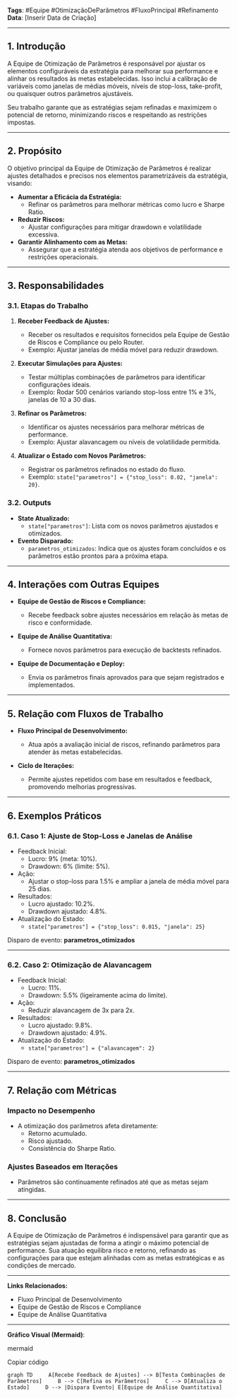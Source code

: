 **Tags**: #Equipe #OtimizaçãoDeParâmetros #FluxoPrincipal #Refinamento  
**Data**: [Inserir Data de Criação]

---

## **1. Introdução**

A Equipe de Otimização de Parâmetros é responsável por ajustar os elementos configuráveis da estratégia para melhorar sua performance e alinhar os resultados às metas estabelecidas. Isso inclui a calibração de variáveis como janelas de médias móveis, níveis de stop-loss, take-profit, ou quaisquer outros parâmetros ajustáveis.

Seu trabalho garante que as estratégias sejam refinadas e maximizem o potencial de retorno, minimizando riscos e respeitando as restrições impostas.

---

## **2. Propósito**

O objetivo principal da Equipe de Otimização de Parâmetros é realizar ajustes detalhados e precisos nos elementos parametrizáveis da estratégia, visando:

- **Aumentar a Eficácia da Estratégia:**
    - Refinar os parâmetros para melhorar métricas como lucro e Sharpe Ratio.
- **Reduzir Riscos:**
    - Ajustar configurações para mitigar drawdown e volatilidade excessiva.
- **Garantir Alinhamento com as Metas:**
    - Assegurar que a estratégia atenda aos objetivos de performance e restrições operacionais.

---

## **3. Responsabilidades**

### **3.1. Etapas do Trabalho**

1. **Receber Feedback de Ajustes:**
    
    - Receber os resultados e requisitos fornecidos pela Equipe de Gestão de Riscos e Compliance ou pelo Router.
    - Exemplo: Ajustar janelas de média móvel para reduzir drawdown.
2. **Executar Simulações para Ajustes:**
    
    - Testar múltiplas combinações de parâmetros para identificar configurações ideais.
    - Exemplo: Rodar 500 cenários variando stop-loss entre 1% e 3%, janelas de 10 a 30 dias.
3. **Refinar os Parâmetros:**
    
    - Identificar os ajustes necessários para melhorar métricas de performance.
    - Exemplo: Ajustar alavancagem ou níveis de volatilidade permitida.
4. **Atualizar o Estado com Novos Parâmetros:**
    
    - Registrar os parâmetros refinados no estado do fluxo.
    - Exemplo: `state["parametros"] = {"stop_loss": 0.02, "janela": 20}`.

### **3.2. Outputs**

- **State Atualizado:**
    - `state["parametros"]`: Lista com os novos parâmetros ajustados e otimizados.
- **Evento Disparado:**
    - `parametros_otimizados`: Indica que os ajustes foram concluídos e os parâmetros estão prontos para a próxima etapa.

---

## **4. Interações com Outras Equipes**

- **Equipe de Gestão de Riscos e Compliance:**
    
    - Recebe feedback sobre ajustes necessários em relação às metas de risco e conformidade.
- **Equipe de Análise Quantitativa:**
    
    - Fornece novos parâmetros para execução de backtests refinados.
- **Equipe de Documentação e Deploy:**
    
    - Envia os parâmetros finais aprovados para que sejam registrados e implementados.

---

## **5. Relação com Fluxos de Trabalho**

- **Fluxo Principal de Desenvolvimento:**
    
    - Atua após a avaliação inicial de riscos, refinando parâmetros para atender às metas estabelecidas.
- **Ciclo de Iterações:**
    
    - Permite ajustes repetidos com base em resultados e feedback, promovendo melhorias progressivas.

---

## **6. Exemplos Práticos**

### **6.1. Caso 1: Ajuste de Stop-Loss e Janelas de Análise**

- Feedback Inicial:
    - Lucro: 9% (meta: 10%).
    - Drawdown: 6% (limite: 5%).
- Ação:
    - Ajustar o stop-loss para 1.5% e ampliar a janela de média móvel para 25 dias.
- Resultados:
    - Lucro ajustado: 10.2%.
    - Drawdown ajustado: 4.8%.
- Atualização do Estado:
    - `state["parametros"] = {"stop_loss": 0.015, "janela": 25}`

Disparo de evento: **parametros_otimizados**

---

### **6.2. Caso 2: Otimização de Alavancagem**

- Feedback Inicial:
    - Lucro: 11%.
    - Drawdown: 5.5% (ligeiramente acima do limite).
- Ação:
    - Reduzir alavancagem de 3x para 2x.
- Resultados:
    - Lucro ajustado: 9.8%.
    - Drawdown ajustado: 4.9%.
- Atualização do Estado:
    - `state["parametros"] = {"alavancagem": 2}`

Disparo de evento: **parametros_otimizados**

---

## **7. Relação com Métricas**

### **Impacto no Desempenho**

- A otimização dos parâmetros afeta diretamente:
    - Retorno acumulado.
    - Risco ajustado.
    - Consistência do Sharpe Ratio.

### **Ajustes Baseados em Iterações**

- Parâmetros são continuamente refinados até que as metas sejam atingidas.

---

## **8. Conclusão**

A Equipe de Otimização de Parâmetros é indispensável para garantir que as estratégias sejam ajustadas de forma a atingir o máximo potencial de performance. Sua atuação equilibra risco e retorno, refinando as configurações para que estejam alinhadas com as metas estratégicas e as condições de mercado.

---

**Links Relacionados:**

- Fluxo Principal de Desenvolvimento
- Equipe de Gestão de Riscos e Compliance
- Equipe de Análise Quantitativa

---

**Gráfico Visual (Mermaid)**:

mermaid

Copiar código

`graph TD     A[Recebe Feedback de Ajustes] --> B[Testa Combinações de Parâmetros]     B --> C[Refina os Parâmetros]     C --> D[Atualiza o Estado]     D --> |Dispara Evento| E[Equipe de Análise Quantitativa]`